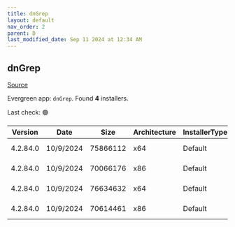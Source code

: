 ```yaml
---
title: dnGrep
layout: default
nav_order: 2
parent: D
last_modified_date: Sep 11 2024 at 12:34 AM
---
```


## dnGrep

[Source](https://dngrep.github.io/)

Evergreen app: `dnGrep`. Found **4** installers.

Last check: 🟢

| Version  | Date      | Size     | Architecture | InstallerType | Type | URI                                                                                                                                                                          |
| -------- | --------- | -------- | ------------ | ------------- | ---- | ---------------------------------------------------------------------------------------------------------------------------------------------------------------------------- |
| 4.2.84.0 | 10/9/2024 | 75866112 | x64          | Default       | msi  | [https://github.com/dnGrep/dnGrep/releases/download/v4.2.84.0/dnGREP.4.2.84.x64.msi](https://github.com/dnGrep/dnGrep/releases/download/v4.2.84.0/dnGREP.4.2.84.x64.msi)     |
| 4.2.84.0 | 10/9/2024 | 70066176 | x86          | Default       | msi  | [https://github.com/dnGrep/dnGrep/releases/download/v4.2.84.0/dnGREP.4.2.84.x86.msi](https://github.com/dnGrep/dnGrep/releases/download/v4.2.84.0/dnGREP.4.2.84.x86.msi)     |
| 4.2.84.0 | 10/9/2024 | 76634632 | x64          | Default       | zip  | [https://github.com/dnGrep/dnGrep/releases/download/v4.2.84.0/dnGrep.4.2.84.0.x64.zip](https://github.com/dnGrep/dnGrep/releases/download/v4.2.84.0/dnGrep.4.2.84.0.x64.zip) |
| 4.2.84.0 | 10/9/2024 | 70614461 | x86          | Default       | zip  | [https://github.com/dnGrep/dnGrep/releases/download/v4.2.84.0/dnGrep.4.2.84.0.x86.zip](https://github.com/dnGrep/dnGrep/releases/download/v4.2.84.0/dnGrep.4.2.84.0.x86.zip) |
